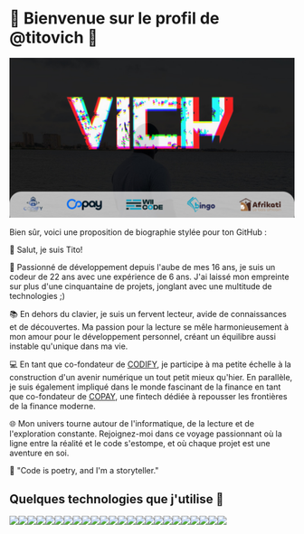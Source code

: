 # 🚀 Bienvenue sur le profil de @titovich 🚀

![Bannière GitHub](https://raw.githubusercontent.com/Titovich2203/Titovich2203/main/levich.jpg)


Bien sûr, voici une proposition de biographie stylée pour ton GitHub :

👋 Salut, je suis Tito!

🚀 Passionné de développement depuis l'aube de mes 16 ans, je suis un codeur de 22 ans avec une expérience de 6 ans. J'ai laissé mon empreinte sur plus d'une cinquantaine de projets, jonglant avec une multitude de technologies ;)

📚 En dehors du clavier, je suis un fervent lecteur, avide de connaissances et de découvertes. Ma passion pour la lecture se mêle harmonieusement à mon amour pour le développement personnel, créant un équilibre aussi instable qu'unique dans ma vie.

💻 En tant que co-fondateur de [CODIFY](https://codify-sn.com/), je participe à ma petite échelle à la construction d'un avenir numérique un tout petit mieux qu'hier. En parallèle, je suis également impliqué dans le monde fascinant de la finance en tant que co-fondateur de [COPAY](https://copay.sn/), une fintech dédiée à repousser les frontières de la finance moderne.

🌐 Mon univers tourne autour de l'informatique, de la lecture et de l'exploration constante. Rejoignez-moi dans ce voyage passionnant où la ligne entre la réalité et le code s'estompe, et où chaque projet est une aventure en soi.

🚀 "Code is poetry, and I'm a storyteller."

## Quelques technologies que j'utilise 🔧

<div style="display: flex">
<img src="https://upload.wikimedia.org/wikipedia/commons/thumb/f/f8/Python_logo_and_wordmark.svg/2560px-Python_logo_and_wordmark.svg.png" height="50" />
<img src="https://flask.palletsprojects.com/en/2.1.x/_images/flask-logo.png" height="50" />
 <img src="https://www.djangoproject.com/m/img/logos/django-logo-negative.png" height="50" />
 <img src="https://reactjs.org/logo-og.png" height="50" />
 <img src="https://nextjs.org/static/favicon/favicon-32x32.png" height="50" />
 <img src="https://nestjs.com/img/logo_text.svg" height="50" />
 <img src="https://angular.io/assets/images/logos/angular/angular.svg" height="50" />
 <img src="https://www.w3.org/html/logo/downloads/HTML5_Logo_512.png" height="50" />
 <img src="https://upload.wikimedia.org/wikipedia/commons/d/d5/CSS3_logo_and_wordmark.svg" height="50" />
 <img src="https://upload.wikimedia.org/wikipedia/commons/6/6a/JavaScript-logo.png" height="50" />
 <img src="https://www.php.net/images/logos/new-php-logo.svg" height="50" />
 <img src="https://symfony.com/images/logos/header-logo.svg" height="50" />
 <img src="https://laravel.com/img/logomark.min.svg" height="50" />
 <img src="https://s.w.org/style/images/about/WordPress-logotype-standard.png" height="50" />
 <img src="https://cdn-icons-png.flaticon.com/512/825/825533.png" height="50" />
 <img src="https://upload.wikimedia.org/wikipedia/commons/thumb/0/0e/Shopify_logo_2018.svg/2560px-Shopify_logo_2018.svg.png" height="50" />
 <img src="https://www.mysql.com/common/logos/logo-mysql-170x115.png" height="50" />
 <img src="https://www.postgresql.org/media/img/about/press/elephant.png" height="50" />
 <img src="https://logos-world.net/wp-content/uploads/2021/02/Docker-Logo-2015-2017.png" height="50" />
 <img src="https://kubernetes.io/images/kubernetes-horizontal-color.png" height="50" />
 <img src="https://nodejs.org/static/images/logo.svg" height="50" />
 <img src="https://upload.wikimedia.org/wikipedia/commons/1/17/Google-flutter-logo.png" height="50" />
 <img src="https://developer.android.com/studio/images/studio-icon.svg" height="50" />
 <img src="https://firebase.google.com/downloads/brand-guidelines/PNG/logo-vertical.png" height="50" />
</div>
<!--
## Statistiques GitHub 📈

![Statistiques GitHub](https://github-readme-stats.vercel.app/api?username=Titovich2203&show_icons=true&hide_border=true&count_private=true&include_all_commits=true&theme=dark)

![Langages utilisés](https://github-readme-stats.vercel.app/api/top-langs/?username=Titovich2203&layout=compact&theme=dark)

**Titovich2203/Titovich2203** is a ✨ _special_ ✨ repository because its `README.md` (this file) appears on your GitHub profile.

Here are some ideas to get you started:

- 🔭 I’m currently working on ...
- 🌱 I’m currently learning ...
- 👯 I’m looking to collaborate on ...
- 🤔 I’m looking for help with ...
- 💬 Ask me about ...
- 📫 How to reach me: ...
- 😄 Pronouns: ...
- ⚡ Fun fact: ...
-->

